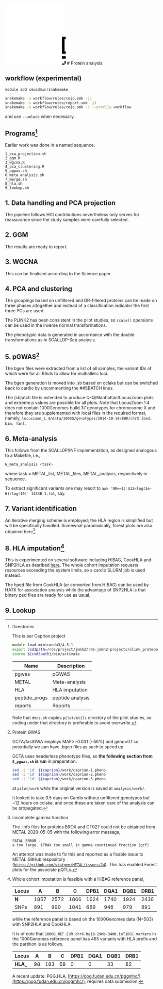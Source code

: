 <?xml version="1.0" standalone="no"?>
<svg xmlns="http://www.w3.org/2000/svg" version="1.1" width="200" height="200">
	<title>QR Code</title>
	<desc>https://jinghuazhao.github.io/Caprion/</desc>
	<rect style="fill:rgb(255, 255, 255);fill-opacity:1" x="0" y="0" width="200" height="200"/>
	<g id="elements" transform="translate(180, 100)">
	<path style="fill:rgb(0, 0, 0)" d="M 8,8 l 8,0 0,8 -8,0 z M 16,8 l 8,0 0,8 -8,0 z M 24,8 l 8,0 0,8 -8,0 z M 32,8 l 8,0 0,8 -8,0 z M 40,8 l 8,0 0,8 -8,0 z M 48,8 l 8,0 0,8 -8,0 z M 56,8 l 8,0 0,8 -8,0 z M 80,8 l 8,0 0,8 -8,0 z M 112,8 l 8,0 0,8 -8,0 z M 136,8 l 8,0 0,8 -8,0 z M 160,8 l 8,0 0,8 -8,0 z M 168,8 l 8,0 0,8 -8,0 z M 184,8 l 8,0 0,8 -8,0 z M 192,8 l 8,0 0,8 -8,0 z M 200,8 l 8,0 0,8 -8,0 z M 208,8 l 8,0 0,8 -8,0 z M 216,8 l 8,0 0,8 -8,0 z M 224,8 l 8,0 0,8 -8,0 z M 232,8 l 8,0 0,8 -8,0 z M 8,16 l 8,0 0,8 -8,0 z M 56,16 l 8,0 0,8 -8,0 z M 72,16 l 8,0 0,8 -8,0 z M 80,16 l 8,0 0,8 -8,0 z M 96,16 l 8,0 0,8 -8,0 z M 104,16 l 8,0 0,8 -8,0 z M 112,16 l 8,0 0,8 -8,0 z M 120,16 l 8,0 0,8 -8,0 z M 128,16 l 8,0 0,8 -8,0 z M 136,16 l 8,0 0,8 -8,0 z M 168,16 l 8,0 0,8 -8,0 z M 184,16 l 8,0 0,8 -8,0 z M 232,16 l 8,0 0,8 -8,0 z M 8,24 l 8,0 0,8 -8,0 z M 24,24 l 8,0 0,8 -8,0 z M 32,24 l 8,0 0,8 -8,0 z M 40,24 l 8,0 0,8 -8,0 z M 56,24 l 8,0 0,8 -8,0 z M 80,24 l 8,0 0,8 -8,0 z M 88,24 l 8,0 0,8 -8,0 z M 96,24 l 8,0 0,8 -8,0 z M 136,24 l 8,0 0,8 -8,0 z M 152,24 l 8,0 0,8 -8,0 z M 184,24 l 8,0 0,8 -8,0 z M 200,24 l 8,0 0,8 -8,0 z M 208,24 l 8,0 0,8 -8,0 z M 216,24 l 8,0 0,8 -8,0 z M 232,24 l 8,0 0,8 -8,0 z M 8,32 l 8,0 0,8 -8,0 z M 24,32 l 8,0 0,8 -8,0 z M 32,32 l 8,0 0,8 -8,0 z M 40,32 l 8,0 0,8 -8,0 z M 56,32 l 8,0 0,8 -8,0 z M 72,32 l 8,0 0,8 -8,0 z M 80,32 l 8,0 0,8 -8,0 z M 96,32 l 8,0 0,8 -8,0 z M 112,32 l 8,0 0,8 -8,0 z M 144,32 l 8,0 0,8 -8,0 z M 160,32 l 8,0 0,8 -8,0 z M 184,32 l 8,0 0,8 -8,0 z M 200,32 l 8,0 0,8 -8,0 z M 208,32 l 8,0 0,8 -8,0 z M 216,32 l 8,0 0,8 -8,0 z M 232,32 l 8,0 0,8 -8,0 z M 8,40 l 8,0 0,8 -8,0 z M 24,40 l 8,0 0,8 -8,0 z M 32,40 l 8,0 0,8 -8,0 z M 40,40 l 8,0 0,8 -8,0 z M 56,40 l 8,0 0,8 -8,0 z M 88,40 l 8,0 0,8 -8,0 z M 104,40 l 8,0 0,8 -8,0 z M 112,40 l 8,0 0,8 -8,0 z M 136,40 l 8,0 0,8 -8,0 z M 144,40 l 8,0 0,8 -8,0 z M 152,40 l 8,0 0,8 -8,0 z M 160,40 l 8,0 0,8 -8,0 z M 168,40 l 8,0 0,8 -8,0 z M 184,40 l 8,0 0,8 -8,0 z M 200,40 l 8,0 0,8 -8,0 z M 208,40 l 8,0 0,8 -8,0 z M 216,40 l 8,0 0,8 -8,0 z M 232,40 l 8,0 0,8 -8,0 z M 8,48 l 8,0 0,8 -8,0 z M 56,48 l 8,0 0,8 -8,0 z M 72,48 l 8,0 0,8 -8,0 z M 88,48 l 8,0 0,8 -8,0 z M 112,48 l 8,0 0,8 -8,0 z M 120,48 l 8,0 0,8 -8,0 z M 128,48 l 8,0 0,8 -8,0 z M 136,48 l 8,0 0,8 -8,0 z M 152,48 l 8,0 0,8 -8,0 z M 168,48 l 8,0 0,8 -8,0 z M 184,48 l 8,0 0,8 -8,0 z M 232,48 l 8,0 0,8 -8,0 z M 8,56 l 8,0 0,8 -8,0 z M 16,56 l 8,0 0,8 -8,0 z M 24,56 l 8,0 0,8 -8,0 z M 32,56 l 8,0 0,8 -8,0 z M 40,56 l 8,0 0,8 -8,0 z M 48,56 l 8,0 0,8 -8,0 z M 56,56 l 8,0 0,8 -8,0 z M 72,56 l 8,0 0,8 -8,0 z M 88,56 l 8,0 0,8 -8,0 z M 104,56 l 8,0 0,8 -8,0 z M 120,56 l 8,0 0,8 -8,0 z M 136,56 l 8,0 0,8 -8,0 z M 152,56 l 8,0 0,8 -8,0 z M 168,56 l 8,0 0,8 -8,0 z M 184,56 l 8,0 0,8 -8,0 z M 192,56 l 8,0 0,8 -8,0 z M 200,56 l 8,0 0,8 -8,0 z M 208,56 l 8,0 0,8 -8,0 z M 216,56 l 8,0 0,8 -8,0 z M 224,56 l 8,0 0,8 -8,0 z M 232,56 l 8,0 0,8 -8,0 z M 104,64 l 8,0 0,8 -8,0 z M 120,64 l 8,0 0,8 -8,0 z M 128,64 l 8,0 0,8 -8,0 z M 152,64 l 8,0 0,8 -8,0 z M 160,64 l 8,0 0,8 -8,0 z M 168,64 l 8,0 0,8 -8,0 z M 8,72 l 8,0 0,8 -8,0 z M 16,72 l 8,0 0,8 -8,0 z M 24,72 l 8,0 0,8 -8,0 z M 32,72 l 8,0 0,8 -8,0 z M 40,72 l 8,0 0,8 -8,0 z M 56,72 l 8,0 0,8 -8,0 z M 64,72 l 8,0 0,8 -8,0 z M 72,72 l 8,0 0,8 -8,0 z M 80,72 l 8,0 0,8 -8,0 z M 88,72 l 8,0 0,8 -8,0 z M 104,72 l 8,0 0,8 -8,0 z M 144,72 l 8,0 0,8 -8,0 z M 176,72 l 8,0 0,8 -8,0 z M 192,72 l 8,0 0,8 -8,0 z M 208,72 l 8,0 0,8 -8,0 z M 224,72 l 8,0 0,8 -8,0 z M 40,80 l 8,0 0,8 -8,0 z M 48,80 l 8,0 0,8 -8,0 z M 64,80 l 8,0 0,8 -8,0 z M 80,80 l 8,0 0,8 -8,0 z M 112,80 l 8,0 0,8 -8,0 z M 136,80 l 8,0 0,8 -8,0 z M 160,80 l 8,0 0,8 -8,0 z M 168,80 l 8,0 0,8 -8,0 z M 176,80 l 8,0 0,8 -8,0 z M 184,80 l 8,0 0,8 -8,0 z M 192,80 l 8,0 0,8 -8,0 z M 200,80 l 8,0 0,8 -8,0 z M 232,80 l 8,0 0,8 -8,0 z M 16,88 l 8,0 0,8 -8,0 z M 56,88 l 8,0 0,8 -8,0 z M 64,88 l 8,0 0,8 -8,0 z M 72,88 l 8,0 0,8 -8,0 z M 80,88 l 8,0 0,8 -8,0 z M 96,88 l 8,0 0,8 -8,0 z M 104,88 l 8,0 0,8 -8,0 z M 112,88 l 8,0 0,8 -8,0 z M 128,88 l 8,0 0,8 -8,0 z M 176,88 l 8,0 0,8 -8,0 z M 184,88 l 8,0 0,8 -8,0 z M 192,88 l 8,0 0,8 -8,0 z M 8,96 l 8,0 0,8 -8,0 z M 24,96 l 8,0 0,8 -8,0 z M 48,96 l 8,0 0,8 -8,0 z M 72,96 l 8,0 0,8 -8,0 z M 80,96 l 8,0 0,8 -8,0 z M 88,96 l 8,0 0,8 -8,0 z M 96,96 l 8,0 0,8 -8,0 z M 160,96 l 8,0 0,8 -8,0 z M 168,96 l 8,0 0,8 -8,0 z M 176,96 l 8,0 0,8 -8,0 z M 192,96 l 8,0 0,8 -8,0 z M 200,96 l 8,0 0,8 -8,0 z M 208,96 l 8,0 0,8 -8,0 z M 224,96 l 8,0 0,8 -8,0 z M 16,104 l 8,0 0,8 -8,0 z M 24,104 l 8,0 0,8 -8,0 z M 56,104 l 8,0 0,8 -8,0 z M 64,104 l 8,0 0,8 -8,0 z M 72,104 l 8,0 0,8 -8,0 z M 80,104 l 8,0 0,8 -8,0 z M 96,104 l 8,0 0,8 -8,0 z M 128,104 l 8,0 0,8 -8,0 z M 136,104 l 8,0 0,8 -8,0 z M 144,104 l 8,0 0,8 -8,0 z M 160,104 l 8,0 0,8 -8,0 z M 208,104 l 8,0 0,8 -8,0 z M 216,104 l 8,0 0,8 -8,0 z M 16,112 l 8,0 0,8 -8,0 z M 24,112 l 8,0 0,8 -8,0 z M 40,112 l 8,0 0,8 -8,0 z M 88,112 l 8,0 0,8 -8,0 z M 104,112 l 8,0 0,8 -8,0 z M 112,112 l 8,0 0,8 -8,0 z M 136,112 l 8,0 0,8 -8,0 z M 152,112 l 8,0 0,8 -8,0 z M 160,112 l 8,0 0,8 -8,0 z M 184,112 l 8,0 0,8 -8,0 z M 192,112 l 8,0 0,8 -8,0 z M 200,112 l 8,0 0,8 -8,0 z M 232,112 l 8,0 0,8 -8,0 z M 8,120 l 8,0 0,8 -8,0 z M 16,120 l 8,0 0,8 -8,0 z M 40,120 l 8,0 0,8 -8,0 z M 56,120 l 8,0 0,8 -8,0 z M 64,120 l 8,0 0,8 -8,0 z M 112,120 l 8,0 0,8 -8,0 z M 120,120 l 8,0 0,8 -8,0 z M 128,120 l 8,0 0,8 -8,0 z M 144,120 l 8,0 0,8 -8,0 z M 152,120 l 8,0 0,8 -8,0 z M 168,120 l 8,0 0,8 -8,0 z M 208,120 l 8,0 0,8 -8,0 z M 216,120 l 8,0 0,8 -8,0 z M 32,128 l 8,0 0,8 -8,0 z M 40,128 l 8,0 0,8 -8,0 z M 64,128 l 8,0 0,8 -8,0 z M 72,128 l 8,0 0,8 -8,0 z M 80,128 l 8,0 0,8 -8,0 z M 88,128 l 8,0 0,8 -8,0 z M 104,128 l 8,0 0,8 -8,0 z M 112,128 l 8,0 0,8 -8,0 z M 128,128 l 8,0 0,8 -8,0 z M 152,128 l 8,0 0,8 -8,0 z M 160,128 l 8,0 0,8 -8,0 z M 168,128 l 8,0 0,8 -8,0 z M 192,128 l 8,0 0,8 -8,0 z M 224,128 l 8,0 0,8 -8,0 z M 8,136 l 8,0 0,8 -8,0 z M 32,136 l 8,0 0,8 -8,0 z M 56,136 l 8,0 0,8 -8,0 z M 64,136 l 8,0 0,8 -8,0 z M 80,136 l 8,0 0,8 -8,0 z M 88,136 l 8,0 0,8 -8,0 z M 104,136 l 8,0 0,8 -8,0 z M 120,136 l 8,0 0,8 -8,0 z M 128,136 l 8,0 0,8 -8,0 z M 136,136 l 8,0 0,8 -8,0 z M 144,136 l 8,0 0,8 -8,0 z M 152,136 l 8,0 0,8 -8,0 z M 160,136 l 8,0 0,8 -8,0 z M 208,136 l 8,0 0,8 -8,0 z M 216,136 l 8,0 0,8 -8,0 z M 8,144 l 8,0 0,8 -8,0 z M 16,144 l 8,0 0,8 -8,0 z M 24,144 l 8,0 0,8 -8,0 z M 40,144 l 8,0 0,8 -8,0 z M 48,144 l 8,0 0,8 -8,0 z M 64,144 l 8,0 0,8 -8,0 z M 72,144 l 8,0 0,8 -8,0 z M 80,144 l 8,0 0,8 -8,0 z M 88,144 l 8,0 0,8 -8,0 z M 136,144 l 8,0 0,8 -8,0 z M 144,144 l 8,0 0,8 -8,0 z M 152,144 l 8,0 0,8 -8,0 z M 160,144 l 8,0 0,8 -8,0 z M 168,144 l 8,0 0,8 -8,0 z M 176,144 l 8,0 0,8 -8,0 z M 184,144 l 8,0 0,8 -8,0 z M 192,144 l 8,0 0,8 -8,0 z M 200,144 l 8,0 0,8 -8,0 z M 216,144 l 8,0 0,8 -8,0 z M 232,144 l 8,0 0,8 -8,0 z M 8,152 l 8,0 0,8 -8,0 z M 32,152 l 8,0 0,8 -8,0 z M 48,152 l 8,0 0,8 -8,0 z M 56,152 l 8,0 0,8 -8,0 z M 64,152 l 8,0 0,8 -8,0 z M 72,152 l 8,0 0,8 -8,0 z M 80,152 l 8,0 0,8 -8,0 z M 96,152 l 8,0 0,8 -8,0 z M 104,152 l 8,0 0,8 -8,0 z M 128,152 l 8,0 0,8 -8,0 z M 136,152 l 8,0 0,8 -8,0 z M 144,152 l 8,0 0,8 -8,0 z M 168,152 l 8,0 0,8 -8,0 z M 176,152 l 8,0 0,8 -8,0 z M 192,152 l 8,0 0,8 -8,0 z M 200,152 l 8,0 0,8 -8,0 z M 216,152 l 8,0 0,8 -8,0 z M 8,160 l 8,0 0,8 -8,0 z M 24,160 l 8,0 0,8 -8,0 z M 32,160 l 8,0 0,8 -8,0 z M 64,160 l 8,0 0,8 -8,0 z M 80,160 l 8,0 0,8 -8,0 z M 96,160 l 8,0 0,8 -8,0 z M 120,160 l 8,0 0,8 -8,0 z M 128,160 l 8,0 0,8 -8,0 z M 152,160 l 8,0 0,8 -8,0 z M 224,160 l 8,0 0,8 -8,0 z M 8,168 l 8,0 0,8 -8,0 z M 40,168 l 8,0 0,8 -8,0 z M 56,168 l 8,0 0,8 -8,0 z M 64,168 l 8,0 0,8 -8,0 z M 72,168 l 8,0 0,8 -8,0 z M 80,168 l 8,0 0,8 -8,0 z M 88,168 l 8,0 0,8 -8,0 z M 96,168 l 8,0 0,8 -8,0 z M 128,168 l 8,0 0,8 -8,0 z M 144,168 l 8,0 0,8 -8,0 z M 168,168 l 8,0 0,8 -8,0 z M 176,168 l 8,0 0,8 -8,0 z M 184,168 l 8,0 0,8 -8,0 z M 192,168 l 8,0 0,8 -8,0 z M 200,168 l 8,0 0,8 -8,0 z M 216,168 l 8,0 0,8 -8,0 z M 224,168 l 8,0 0,8 -8,0 z M 232,168 l 8,0 0,8 -8,0 z M 72,176 l 8,0 0,8 -8,0 z M 80,176 l 8,0 0,8 -8,0 z M 104,176 l 8,0 0,8 -8,0 z M 112,176 l 8,0 0,8 -8,0 z M 120,176 l 8,0 0,8 -8,0 z M 136,176 l 8,0 0,8 -8,0 z M 144,176 l 8,0 0,8 -8,0 z M 152,176 l 8,0 0,8 -8,0 z M 168,176 l 8,0 0,8 -8,0 z M 200,176 l 8,0 0,8 -8,0 z M 208,176 l 8,0 0,8 -8,0 z M 216,176 l 8,0 0,8 -8,0 z M 224,176 l 8,0 0,8 -8,0 z M 232,176 l 8,0 0,8 -8,0 z M 8,184 l 8,0 0,8 -8,0 z M 16,184 l 8,0 0,8 -8,0 z M 24,184 l 8,0 0,8 -8,0 z M 32,184 l 8,0 0,8 -8,0 z M 40,184 l 8,0 0,8 -8,0 z M 48,184 l 8,0 0,8 -8,0 z M 56,184 l 8,0 0,8 -8,0 z M 72,184 l 8,0 0,8 -8,0 z M 80,184 l 8,0 0,8 -8,0 z M 88,184 l 8,0 0,8 -8,0 z M 112,184 l 8,0 0,8 -8,0 z M 120,184 l 8,0 0,8 -8,0 z M 128,184 l 8,0 0,8 -8,0 z M 136,184 l 8,0 0,8 -8,0 z M 152,184 l 8,0 0,8 -8,0 z M 160,184 l 8,0 0,8 -8,0 z M 168,184 l 8,0 0,8 -8,0 z M 184,184 l 8,0 0,8 -8,0 z M 200,184 l 8,0 0,8 -8,0 z M 208,184 l 8,0 0,8 -8,0 z M 216,184 l 8,0 0,8 -8,0 z M 8,192 l 8,0 0,8 -8,0 z M 56,192 l 8,0 0,8 -8,0 z M 80,192 l 8,0 0,8 -8,0 z M 88,192 l 8,0 0,8 -8,0 z M 104,192 l 8,0 0,8 -8,0 z M 112,192 l 8,0 0,8 -8,0 z M 160,192 l 8,0 0,8 -8,0 z M 168,192 l 8,0 0,8 -8,0 z M 200,192 l 8,0 0,8 -8,0 z M 232,192 l 8,0 0,8 -8,0 z M 8,200 l 8,0 0,8 -8,0 z M 24,200 l 8,0 0,8 -8,0 z M 32,200 l 8,0 0,8 -8,0 z M 40,200 l 8,0 0,8 -8,0 z M 56,200 l 8,0 0,8 -8,0 z M 72,200 l 8,0 0,8 -8,0 z M 80,200 l 8,0 0,8 -8,0 z M 88,200 l 8,0 0,8 -8,0 z M 104,200 l 8,0 0,8 -8,0 z M 120,200 l 8,0 0,8 -8,0 z M 128,200 l 8,0 0,8 -8,0 z M 144,200 l 8,0 0,8 -8,0 z M 168,200 l 8,0 0,8 -8,0 z M 176,200 l 8,0 0,8 -8,0 z M 184,200 l 8,0 0,8 -8,0 z M 192,200 l 8,0 0,8 -8,0 z M 200,200 l 8,0 0,8 -8,0 z M 216,200 l 8,0 0,8 -8,0 z M 8,208 l 8,0 0,8 -8,0 z M 24,208 l 8,0 0,8 -8,0 z M 32,208 l 8,0 0,8 -8,0 z M 40,208 l 8,0 0,8 -8,0 z M 56,208 l 8,0 0,8 -8,0 z M 72,208 l 8,0 0,8 -8,0 z M 80,208 l 8,0 0,8 -8,0 z M 88,208 l 8,0 0,8 -8,0 z M 128,208 l 8,0 0,8 -8,0 z M 136,208 l 8,0 0,8 -8,0 z M 144,208 l 8,0 0,8 -8,0 z M 152,208 l 8,0 0,8 -8,0 z M 208,208 l 8,0 0,8 -8,0 z M 216,208 l 8,0 0,8 -8,0 z M 224,208 l 8,0 0,8 -8,0 z M 232,208 l 8,0 0,8 -8,0 z M 8,216 l 8,0 0,8 -8,0 z M 24,216 l 8,0 0,8 -8,0 z M 32,216 l 8,0 0,8 -8,0 z M 40,216 l 8,0 0,8 -8,0 z M 56,216 l 8,0 0,8 -8,0 z M 72,216 l 8,0 0,8 -8,0 z M 80,216 l 8,0 0,8 -8,0 z M 96,216 l 8,0 0,8 -8,0 z M 104,216 l 8,0 0,8 -8,0 z M 128,216 l 8,0 0,8 -8,0 z M 136,216 l 8,0 0,8 -8,0 z M 144,216 l 8,0 0,8 -8,0 z M 168,216 l 8,0 0,8 -8,0 z M 184,216 l 8,0 0,8 -8,0 z M 192,216 l 8,0 0,8 -8,0 z M 200,216 l 8,0 0,8 -8,0 z M 208,216 l 8,0 0,8 -8,0 z M 216,216 l 8,0 0,8 -8,0 z M 224,216 l 8,0 0,8 -8,0 z M 8,224 l 8,0 0,8 -8,0 z M 56,224 l 8,0 0,8 -8,0 z M 72,224 l 8,0 0,8 -8,0 z M 80,224 l 8,0 0,8 -8,0 z M 88,224 l 8,0 0,8 -8,0 z M 96,224 l 8,0 0,8 -8,0 z M 120,224 l 8,0 0,8 -8,0 z M 136,224 l 8,0 0,8 -8,0 z M 168,224 l 8,0 0,8 -8,0 z M 176,224 l 8,0 0,8 -8,0 z M 184,224 l 8,0 0,8 -8,0 z M 208,224 l 8,0 0,8 -8,0 z M 224,224 l 8,0 0,8 -8,0 z M 8,232 l 8,0 0,8 -8,0 z M 16,232 l 8,0 0,8 -8,0 z M 24,232 l 8,0 0,8 -8,0 z M 32,232 l 8,0 0,8 -8,0 z M 40,232 l 8,0 0,8 -8,0 z M 48,232 l 8,0 0,8 -8,0 z M 56,232 l 8,0 0,8 -8,0 z M 72,232 l 8,0 0,8 -8,0 z M 80,232 l 8,0 0,8 -8,0 z M 96,232 l 8,0 0,8 -8,0 z M 144,232 l 8,0 0,8 -8,0 z M 152,232 l 8,0 0,8 -8,0 z M 160,232 l 8,0 0,8 -8,0 z M 176,232 l 8,0 0,8 -8,0 z M 184,232 l 8,0 0,8 -8,0 z M 216,232 l 8,0 0,8 -8,0 z " />
	</g>
</svg>
# Protein analysis

## workflow (experimental)

```bash
module add ceuadmin/snakemake

snakemake -s workflow/rules/cojo.smk -j1
snakemake -s workflow/rules/report.smk -j1
snakemake -s workflow/rules/cojo.smk -c --profile workflow
```

and use `--unlock` when necessary.

## Programs[^directory]

Earlier work was done in a named sequence.

```
1_pca_projection.sh
2_ggm.R
3_wgcna.R
4_pca_clustering.R
5_pgwas.sh
6_meta_analysis.sh
7_merge.sh
8_hla.sh
9_lookup.sh
```

## 1. Data handling and PCA projection

The pipeline follows HGI contributions nevertheless only serves for reassurance since the study samples were carefully selected.

## 2. GGM

The results are ready to report.

## 3. WGCNA

This can be finalised according to the Science paper.

## 4. PCA and clustering

The groupings based on unfiltered and DR-filtered proteins can be made on three phases altogether and instead of a classification indicator the first three PCs are used.

The PLINK2 has been consistent in the pilot studies, so `scale()` operaions can be used in the inverse normal transformations.

The phenotypic data is generated in accordance with the double transformations as in SCALLOP-Seq analysis.

## 5. pGWAS[^pGWAS]

The bgen files were extracted from a list of all samples, the variant IDs of which were for all RSids to allow for multiallelic loci.

The bgen generation is moved into .sb based on cclake but can be switched back to cardio by uncommenting the ##SBATCH lines.

The (sb)atch file is extended to produce Q-Q/Manhattan/LocusZoom plots and extreme p values are possible for all plots. Note that LocusZoom 1.4 does not contain 1000Genomes build 37 genotypes for chromosome X and therefore they are supplemented with local files in the required format, namely, `locuszoom_1.4/data/1000G/genotypes/2014-10-14/EUR/chrX.[bed, bim, fan]`.

## 6. Meta-analysis

This follows from the SCALLOP/INF implementation, as designed analogous to a Makefile, i.e.,

```bash
6_meta_analysis <task>
```

where task = METAL_list, METAL_files, METAL_analysis, respectively in sequence.

To extract significant variants one may resort to `awk 'NR==1||$12<log(1e-6)/log(10)' 1433B-1.tbl`, say.

## 7. Variant identification

An iterative merging scheme is employed; the HLA region is simplified but will be specifically handled. Somewhat paradoxically, forest plots are also obtained here[^metal].

## 8. HLA imputation[^HLA]

This is experimented on several software including HIBAG, CookHLA and SNP2HLA as desribed [here](https://cambridge-ceu.github.io/csd3/applications/CookHLA.html). The whole cohort imputation requests resources exceeding the system limits, so a cardio SLURM job is used instead.

The hped file from CookHLA (or converted from HIBAG) can be used by HATK for association analysis while the advantage of SNP2HLA is that binary ped files are ready for use as usual.

## 9. Lookup

[^directory]: Directories
    
    This is per Caprion project
    
    ```bash
    module load miniconda3/4.5.1
    export csd3path=/rds/project/jmmh2/rds-jmmh2-projects/olink_proteomics/scallop/miniconda37
    source ${csd3path}/bin/activate
    ```
    
    | Name    | Description    |
    | --------- | ---------------- |
    | pgwas   | pGWAS          |
    | METAL   | Meta-analysis  |
    | HLA     | HLA imputation |
    | peptide_progs | peptide analysis|
    | reports | Reports        |

    Note that `docs.sh` copies `pilot/utils` directory of the pilot studies, so coding under that directory is preferable to avoid overwrite.

[^pGWAS]: Protein GWAS
    
    GCTA/fastGWA employs MAF>=0.001 (~56%) and geno=0.1 so potentially we can have .bgen files as such to speed up.
    
    GCTA uses headerless phenotype files, so **the following section from `5_pgwas.sh` is run** in preparation.
    
    ```bash
    sed -i '1d' ${caprion}/work/caprion-1.pheno
    sed -i '1d' ${caprion}/work/caprion-2.pheno
    sed -i '1d' ${caprion}/work/caprion-3.pheno
    ```
    
    at `pilot/work` while the original version is saved at `analysis/work/`.
    
    It looked to take 3.5 days on Cardio without unfiltered genotypes but ~12 hours on cclake, and once these are taken care of the analysis can be propagated.
    
[^metal]: incomplete gamma function
    
    The .info files for proteins BROX and CT027 could not be obtained from METAL 2020-05-05 with the following error message,
    
    ```
    FATAL ERROR -
    a too large, ITMAX too small in gamma countinued fraction (gcf)
    ```
    
    An attempt was made to fix this and reported as a fixable issue to METAL GitHub respository ([`https://github.com/statgen/METAL/issues/24`](https://github.com/statgen/METAL/issues/24)).
    This has enabled Forest plots for the associate pQTLs.
    
[^HLA]: Whole cohort imputation is feasible with a HIBAG reference panel,
    
    | **Locus** | A    | B    | C    | DPB1 | DQA1 | DQB1 | DRB1 |
    | ----------- | ------ | ------ | ------ | ------ | ------ | ------ | ------ |
    | **N**     | 1857 | 2572 | 1866 | 1624 | 1740 | 1924 | 2436 |
    | SNPs      | 891  | 990  | 1041 | 689  | 948  | 979  | 891  |
    
    while the reference panel is based on the 1000Genomes data (N=503) with SNP2HLA and CookHLA.
    
    It is of note that `1000G_REF.EUR.chr6.hg18.29mb-34mb.inT1DGC.markers` in the 1000Genomes reference panel has 465 variants with HLA prefix and the partition is as follows,
    
    | **Locus** | A  | B   | C  | DPB1 | DQA1 | DQB1 | DRB1 |
    | ----------- | ---- | ----- | ---- | ------ | ------ | ------ | ------ |
    | **HLA_**  | 98 | 183 | 69 | 0    | 0    | 33   | 82   |
    
    A recent update: PGG.HLA, [https://pog.fudan.edu.cn/pggmhc/](https://pog.fudan.edu.cn/pggmhc/), requires data submission.
